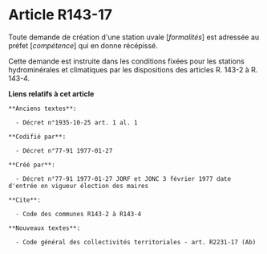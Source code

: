 # Article R143-17

Toute demande de création d'une station uvale [*formalités*] est adressée au préfet [*compétence*] qui en donne récépissé. 

Cette demande est instruite dans les conditions fixées pour les stations hydrominérales et climatiques par les dispositions
des articles R. 143-2 à R. 143-4.

**Liens relatifs à cet article**

	**Anciens textes**:

	  - Décret n°1935-10-25 art. 1 al. 1

	**Codifié par**:

	  - Décret n°77-91 1977-01-27

	**Créé par**:

	  - Décret n°77-91 1977-01-27 JORF et JONC 3 février 1977 date d'entrée en vigueur élection des maires

	**Cite**:

	  - Code des communes R143-2 à R143-4

	**Nouveaux textes**:

	  - Code général des collectivités territoriales - art. R2231-17 (Ab)
